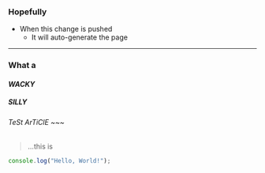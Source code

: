 ### Hopefully

* When this change is pushed
  * It will auto-generate the page

---

### What a
#### *WACKY*
##### **SILLY**
###### TeSt ArTiClE ~~~
> ...this is

```js
console.log("Hello, World!");
```
